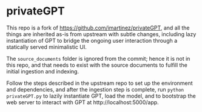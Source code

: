 # privateGPT

This repo is a fork of https://github.com/imartinez/privateGPT, and all the things are inherited as-is from upstream with subtle changes, including lazy instantiation of GPT to bridge the ongoing user interaction through a statically served minimalistic UI.

The `source_documents` folder is ignored from the commit; hence it is not in this repo, and that needs to exist with the source documents to fulfill the initial ingestion and indexing.

Follow the steps described in the upstream repo to set up the environment and dependencies, and after the ingestion step is complete, run `python privateGPT.py` to lazily instantiate GPT, load the model, and to bootstrap the web server to interact with GPT at http://localhost:5000/app.